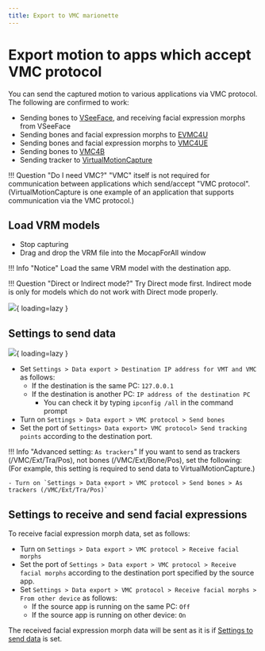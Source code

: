 ```yaml
---
title: Export to VMC marionette
---
```


# Export motion to apps which accept VMC protocol

You can send the captured motion to various applications via VMC protocol. The following are confirmed to work:

- Sending bones to [VSeeFace](https://www.vseeface.icu/), and receiving facial expression morphs from VSeeFace
- Sending bones and facial expression morphs to [EVMC4U](https://github.com/gpsnmeajp/EasyVirtualMotionCaptureForUnity)
- Sending bones and facial expression morphs to [VMC4UE](https://github.com/HAL9HARUKU/VMC4UE)
- Sending bones to [VMC4B](https://tonimono.booth.pm/items/3432915)
- Sending tracker to [VirtualMotionCapture](https://vmc.info/)

!!! Question "Do I need VMC?"
    "VMC" itself is not required for communication between applications which send/accept "VMC protocol".  
    (VirtualMotionCapture is one example of an application that supports communication via the VMC protocol.)

## Load VRM models

- Stop capturing
- Drag and drop the VRM file into the MocapForAll window

!!! Info "Notice"
    Load the same VRM model with the destination app.  

!!! Question "Direct or Indirect mode?"
    Try Direct mode first. Indirect mode is only for models which do not work with Direct mode properly.

![](../../images/Settings-General-Character-VRM.gif){ loading=lazy }

## Settings to send data

![](../../images/Settings-DataExport-VMC.png){ loading=lazy }

- Set `Settings > Data export > Destination IP address for VMT and VMC` as follows:
    - If the destination is the same PC: `127.0.0.1`
    - If the destination is another PC: `IP address of the destination PC`
        - You can check it by typing `ipconfig /all` in the command prompt
- Turn on `Settings > Data export > VMC protocol > Send bones`
- Set the port of `Settings> Data export> VMC protocol> Send tracking points` according to the destination port.

!!! Info "Advanced setting: `As trackers`"
    If you want to send as trackers (/VMC/Ext/Tra/Pos), not bones (/VMC/Ext/Bone/Pos), set the following:  
    (For example, this setting is required to send data to VirtualMotionCapture.)

    - Turn on `Settings > Data export > VMC protocol > Send bones > As trackers (/VMC/Ext/Tra/Pos)`

## Settings to receive and send facial expressions

To receive facial expression morph data, set as follows:

- Turn on `Settings > Data export > VMC protocol > Receive facial morphs`
- Set the port of `Settings > Data export > VMC protocol > Receive facial morphs` according to the destination port specified by the source app.
- Set `Settings > Data export > VMC protocol > Receive facial morphs > From other device` as follows:
    - If the source app is running on the same PC: `Off`
    - If the source app is running on other device: `On`

The received facial expression morph data will be sent as it is if [Settings to send data](#settings-to-send-data) is set.